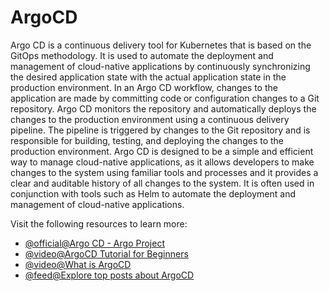 # ArgoCD

Argo CD is a continuous delivery tool for Kubernetes that is based on the GitOps methodology. It is used to automate the deployment and management of cloud-native applications by continuously synchronizing the desired application state with the actual application state in the production environment. In an Argo CD workflow, changes to the application are made by committing code or configuration changes to a Git repository. Argo CD monitors the repository and automatically deploys the changes to the production environment using a continuous delivery pipeline. The pipeline is triggered by changes to the Git repository and is responsible for building, testing, and deploying the changes to the production environment. Argo CD is designed to be a simple and efficient way to manage cloud-native applications, as it allows developers to make changes to the system using familiar tools and processes and it provides a clear and auditable history of all changes to the system. It is often used in conjunction with tools such as Helm to automate the deployment and management of cloud-native applications.

Visit the following resources to learn more:

- [@official@Argo CD - Argo Project](https://argo-cd.readthedocs.io/en/stable/)
- [@video@ArgoCD Tutorial for Beginners](https://www.youtube.com/watch?v=MeU5_k9ssrs)
- [@video@What is ArgoCD](https://www.youtube.com/watch?v=p-kAqxuJNik)
- [@feed@Explore top posts about ArgoCD](https://app.daily.dev/tags/argocd?ref=roadmapsh)
